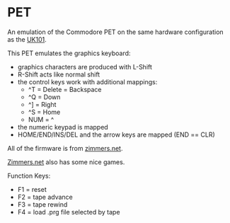 PET
===

An emulation of the Commodore PET on the same hardware configuration
as the [UK101](https://github.com/jscrane/UK101).

This PET emulates the graphics keyboard:
- graphics characters are produced with L-Shift
- R-Shift acts like normal shift
- the control keys work with additional mappings:
  - ^T = Delete = Backspace
  - ^Q = Down
  - ^] = Right
  - ^S = Home
  - NUM = ^
- the numeric keypad is mapped
- HOME/END/INS/DEL and the arrow keys are mapped (END == CLR)

All of the firmware is from [zimmers.net](http://www.zimmers.net/anonftp/pub/cbm/firmware/computers/pet/index.html).

[Zimmers.net](http://www.zimmers.net/anonftp/pub/cbm/pet/games/english/index.html) also has some nice games.

Function Keys:
- F1 = reset
- F2 = tape advance
- F3 = tape rewind
- F4 = load .prg file selected by tape
